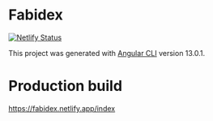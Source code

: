 # Fabidex
[![Netlify Status](https://api.netlify.com/api/v1/badges/bffb4658-0695-4236-a6d2-18874f0b1671/deploy-status)](https://app.netlify.com/sites/fabidex/deploys)

This project was generated with [Angular CLI](https://github.com/angular/angular-cli) version 13.0.1.

# Production build
https://fabidex.netlify.app/index
